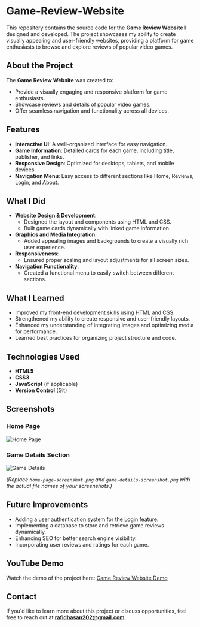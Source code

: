 # Game-Review-Website

This repository contains the source code for the **Game Review Website** I designed and developed. The project showcases my ability to create visually appealing and user-friendly websites, providing a platform for game enthusiasts to browse and explore reviews of popular video games.

## About the Project

The **Game Review Website** was created to:
- Provide a visually engaging and responsive platform for game enthusiasts.
- Showcase reviews and details of popular video games.
- Offer seamless navigation and functionality across all devices.

## Features
- **Interactive UI**: A well-organized interface for easy navigation.
- **Game Information**: Detailed cards for each game, including title, publisher, and links.
- **Responsive Design**: Optimized for desktops, tablets, and mobile devices.
- **Navigation Menu**: Easy access to different sections like Home, Reviews, Login, and About.

## What I Did
- **Website Design & Development**:
  - Designed the layout and components using HTML and CSS.
  - Built game cards dynamically with linked game information.
- **Graphics and Media Integration**:
  - Added appealing images and backgrounds to create a visually rich user experience.
- **Responsiveness**:
  - Ensured proper scaling and layout adjustments for all screen sizes.
- **Navigation Functionality**:
  - Created a functional menu to easily switch between different sections.

## What I Learned
- Improved my front-end development skills using HTML and CSS.
- Strengthened my ability to create responsive and user-friendly layouts.
- Enhanced my understanding of integrating images and optimizing media for performance.
- Learned best practices for organizing project structure and code.

## Technologies Used
- **HTML5**
- **CSS3**
- **JavaScript** (if applicable)
- **Version Control** (Git)

## Screenshots
### Home Page
![Home Page](home-page-screenshot.png)

### Game Details Section
![Game Details](game-details-screenshot.png)

*(Replace `home-page-screenshot.png` and `game-details-screenshot.png` with the actual file names of your screenshots.)*

## Future Improvements
- Adding a user authentication system for the Login feature.
- Implementing a database to store and retrieve game reviews dynamically.
- Enhancing SEO for better search engine visibility.
- Incorporating user reviews and ratings for each game.

## YouTube Demo

Watch the demo of the project here: [Game Review Website Demo](https://youtu.be/elSdfazX2sY)

## Contact
If you'd like to learn more about this project or discuss opportunities, feel free to reach out at **rafidhasan202@gmail.com**.
